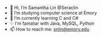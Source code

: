 - 👋 Hi, I’m Samantha Lin @Seraclin
- 👀 I’m studying computer science at Emory
- 🌱 I’m currently learning C and C#
- ✨ I'm famaliar with Java, MySQL, Python
- 📫 How to reach me: snlin@emory.edu

<!---
Seraclin/Seraclin is a  special ✨ repository because its `README.md` (this file) appears on your GitHub profile.
You can click the Preview link to take a look at your changes.
--->
